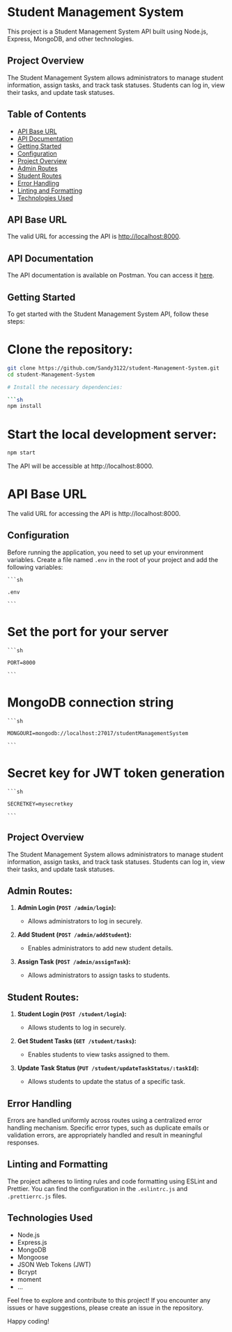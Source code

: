 # Student Management System

This project is a Student Management System API built using Node.js, Express, MongoDB, and other technologies.

## Project Overview

The Student Management System allows administrators to manage student information, assign tasks, and track task statuses. Students can log in, view their tasks, and update task statuses.


## Table of Contents
- [API Base URL](#api-base-url)
- [API Documentation](#api-documentation)
- [Getting Started](#getting-started)
- [Configuration](#configuration)
- [Project Overview](#project-overview)
- [Admin Routes](#admin-routes)
- [Student Routes](#student-routes)
- [Error Handling](#error-handling)
- [Linting and Formatting](#linting-and-formatting)
- [Technologies Used](#technologies-used)


## API Base URL

The valid URL for accessing the API is [http://localhost:8000](http://localhost:8000).

## API Documentation

The API documentation is available on Postman. You can access it [here](https://grey-firefly-60783.postman.co/workspace/New-Team-Workspace~1cc59f27-4464-431e-8594-af42679a81f1/collection/29114733-bc59ec35-e5f9-4336-9647-c652e03a7e1b?action=share&creator=29114733).


## Getting Started

To get started with the Student Management System API, follow these steps:


# Clone the repository:

   ```bash
   git clone https://github.com/Sandy3122/student-Management-System.git
   cd student-Management-System

# Install the necessary dependencies:

   ```sh
   npm install
   ```

# Start the local development server:

   ```sh
   npm start

   ```
The API will be accessible at http://localhost:8000.


# API Base URL

The valid URL for accessing the API is http://localhost:8000.


## Configuration

Before running the application, you need to set up your environment variables. Create a file named `.env` in the root of your project and add the following variables:

    ```sh

    .env

    ```

# Set the port for your server

    ```sh

    PORT=8000

    ```

# MongoDB connection string

    ```sh

    MONGOURI=mongodb://localhost:27017/studentManagementSystem

    ```

# Secret key for JWT token generation

    ```sh
    
    SECRETKEY=mysecretkey
    
    ```


## Project Overview

The Student Management System allows administrators to manage student information, assign tasks, and track task statuses. Students can log in, view their tasks, and update task statuses.


## Admin Routes:

1. **Admin Login (`POST /admin/login`):**
   - Allows administrators to log in securely.

2. **Add Student (`POST /admin/addStudent`):**
   - Enables administrators to add new student details.

3. **Assign Task (`POST /admin/assignTask`):**
   - Allows administrators to assign tasks to students.


## Student Routes:

1. **Student Login (`POST /student/login`):**
   - Allows students to log in securely.

2. **Get Student Tasks (`GET /student/tasks`):**
   - Enables students to view tasks assigned to them.

3. **Update Task Status (`PUT /student/updateTaskStatus/:taskId`):**
   - Allows students to update the status of a specific task.


## Error Handling

Errors are handled uniformly across routes using a centralized error handling mechanism. Specific error types, such as duplicate emails or validation errors, are appropriately handled and result in meaningful responses.


## Linting and Formatting

The project adheres to linting rules and code formatting using ESLint and Prettier. You can find the configuration in the `.eslintrc.js` and `.prettierrc.js` files.


## Technologies Used

- Node.js
- Express.js
- MongoDB
- Mongoose
- JSON Web Tokens (JWT)
- Bcrypt
- moment
- ...


Feel free to explore and contribute to this project! If you encounter any issues or have suggestions, please create an issue in the repository.


Happy coding!